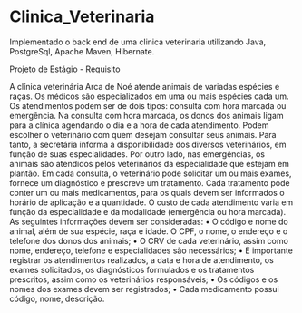 # Clinica_Veterinaria
 Implementado o back end de uma clinica veterinaria utilizando Java, PostgreSql, Apache Maven, Hibernate.


Projeto de Estágio - Requisito

A clínica veterinária Arca de Noé atende animais de variadas espécies e raças. Os médicos são especializados em uma ou mais espécies cada um. Os atendimentos podem ser de dois tipos: consulta com hora marcada ou emergência. Na consulta com hora marcada, os donos dos animais ligam para a clínica agendando o dia e a hora de cada atendimento. Podem escolher o veterinário com quem desejam consultar seus animais. Para tanto, a secretária informa a disponibilidade dos diversos veterinários, em função de suas especialidades. Por outro lado, nas emergências, os animais são atendidos pelos veterinários da especialidade que estejam em plantão. Em cada consulta, o veterinário pode solicitar um ou mais exames, fornece um diagnóstico e prescreve um tratamento. Cada tratamento pode conter um ou mais medicamentos, para os quais devem ser informados o horário de aplicação e a quantidade. O custo de cada atendimento varia em função da especialidade e da modalidade (emergência ou hora marcada). As seguintes informações devem ser consideradas: 
•	O código e nome do animal, além de sua espécie, raça e idade. O CPF, o nome, o endereço e o telefone dos donos dos animais; 
•	O CRV de cada veterinário, assim como nome, endereço, telefone e especialidades são necessários; 
•	É importante registrar os atendimentos realizados, a data e hora de atendimento, os exames solicitados, os diagnósticos formulados e os tratamentos prescritos, assim como os veterinários responsáveis; 
•	Os códigos e os nomes dos exames devem ser registrados; 
•	Cada medicamento possui código, nome, descrição.
